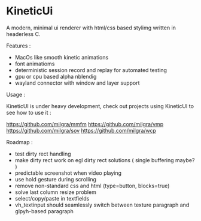 # KineticUi

A modern, minimal ui renderer with html/css based stylimg written in headerless C.

Features :
- MacOs like smooth kinetic animations
- font animatioms
- deterministic session record and replay for automated testing
- gpu or cpu based alpha nblendig
- wayland connector with window and layer support

Usage :

KineticUI is under heavy development, check out projects using KineticUI to see how to use it :

https://github.com/milgra/mmfm
https://github.com/milgra/vmp
https://github.com/milgra/sov
https://github.com/milgra/wcp

Roadmap :

- test dirty rect handling
- make dirty rect work on egl dirty rect solutions ( single buffering maybe? )
- predictable screenshot when video playing
- use hold gesture during scrolling
- remove non-standard css and html (type=button, blocks=true)
- solve last column resize problem
- select/copy/paste in textfields
- vh_textinput should seamlessly switch between texture paragraph and glpyh-based paragraph
